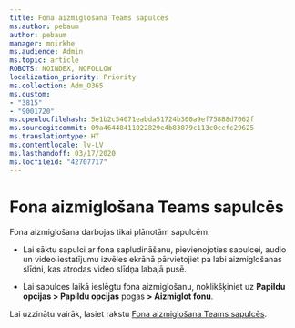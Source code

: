 ```yaml
---
title: Fona aizmiglošana Teams sapulcēs
ms.author: pebaum
author: pebaum
manager: mnirkhe
ms.audience: Admin
ms.topic: article
ROBOTS: NOINDEX, NOFOLLOW
localization_priority: Priority
ms.collection: Adm_O365
ms.custom:
- "3815"
- "9001720"
ms.openlocfilehash: 5e1b2c54071eabda51724b300a9ef75888d7062f
ms.sourcegitcommit: 09a46448411022829e4b83879c113c0ccfc29625
ms.translationtype: HT
ms.contentlocale: lv-LV
ms.lasthandoff: 03/17/2020
ms.locfileid: "42707717"
---
```

# <a name="blur-your-background-in-a-teams-meeting"></a>Fona aizmiglošana Teams sapulcēs

Fona aizmiglošana darbojas tikai plānotām sapulcēm.

- Lai sāktu sapulci ar fona sapludināšanu, pievienojoties sapulcei, audio un video iestatījumu izvēles ekrānā pārvietojiet pa labi aizmiglošanas slīdni, kas atrodas video slīdņa labajā pusē.

- Lai sapulces laikā ieslēgtu fona aizmiglošanu, noklikšķiniet uz **Papildu opcijas > Papildu opcijas** pogas **> Aizmiglot fonu**.

Lai uzzinātu vairāk, lasiet rakstu [Fona aizmiglošana Teams sapulcēs](https://support.office.com/article/Blur-your-background-in-a-Teams-meeting-f77a2381-443a-499d-825e-509a140f4780).